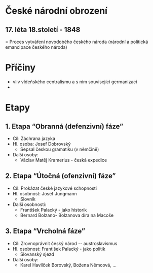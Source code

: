 <!-- Yay, no errors, warnings, or alerts! -->


# České národní obrození


## 17. léta 18.století - 1848

= Proces vytváření novodobého českého národa (národní a politická emancipace českého národa)


# Příčiny



* vliv vídeňského centralismu a s ním související germanizaci
* 


# Etapy


## 1. Etapa  “Obranná (defenzivní) fáze”



* Cíl: Záchrana jazyka 
* Hl. osoba: Josef Dobrovský 
    * Sepsal českou gramatiku (v němčině)
* Další osoby:
    * Václav Matěj Kramerius - česká expedice


## 2. Etapa  “Útočná (ofenzivní) fáze”



* Cíl: Prokázat české jazykové schopnosti
* Hl. osobnost: Josef Jungmann
    * Slovník
* Další osobnosti:
    * František Palacký - jako historik
    * Bernard Bolzano- Bolzanova díra na Macoše 


## 3. Etapa “Vrcholná fáze”



* Cíl: Zrovnoprávnit český národ -- austroslavismus
* Hl. osobnost: František Palacký - jako politik
    * Slovanský sjezd
* Další osoby:
    * Karel Havlíček Borovský, Božena Němcová, …